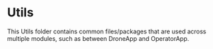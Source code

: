 # Utils

This Utils folder contains common files/packages that are used across multiple modules, such as between DroneApp and OperatorApp.  
